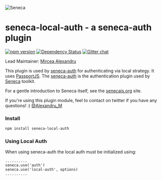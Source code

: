 ![Seneca](http://senecajs.org/files/assets/seneca-logo.png)

seneca-local-auth - a seneca-auth plugin
============================================

[![npm version][npm-badge]][npm-url]
[![Dependency Status][david-badge]][david-url]
[![Gitter chat][gitter-badge]][gitter-url]

Lead Maintainer: [Mircea Alexandru](https://github.com/mirceaalexandru)

This plugin is used by [seneca-auth](https://www.npmjs.com/package/seneca-auth) for authenticating via local strategy.
It uses [PassportJS](http://passportjs.org). The [seneca-auth](https://www.npmjs.com/package/seneca-auth) is the
authentication plugin used by [Seneca](http://senecajs.org) toolkit.

For a gentle introduction to Seneca itself, see the [senecajs.org](http://senecajs.org) site.

If you're using this plugin module, feel to contact on twitter if you have any questions! :) [@Alexandru_M](https://twitter.com/Alexandru_M)


### Install

```sh
npm install seneca-local-auth
```

### Using Local Auth

When using seneca-auth the local auth must be initialized using:

```
..........
seneca.use('auth')
seneca.use('local-auth', options)
..........

```

[npm-badge]: https://badge.fury.io/js/seneca-local-auth.svg
[npm-url]: https://badge.fury.io/js/seneca-local-auth
[david-badge]: https://david-dm.org/mirceaalexandru/seneca-local-auth.svg
[david-url]: https://david-dm.org/mirceaalexandru/seneca-local-auth
[gitter-badge]: https://badges.gitter.im/senecajs/seneca.png
[gitter-url]: https://gitter.im/senecajs/seneca

